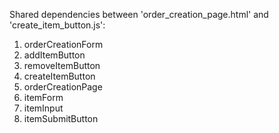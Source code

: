 Shared dependencies between 'order_creation_page.html' and 'create_item_button.js':

1. orderCreationForm
2. addItemButton
3. removeItemButton
4. createItemButton
5. orderCreationPage
6. itemForm
7. itemInput
8. itemSubmitButton